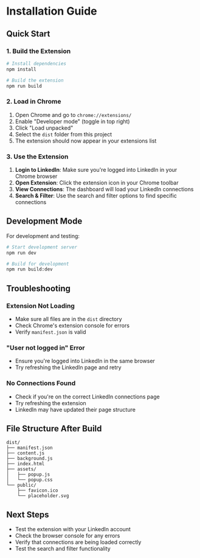 # Installation Guide

## Quick Start

### 1. Build the Extension

```bash
# Install dependencies
npm install

# Build the extension
npm run build
```

### 2. Load in Chrome

1. Open Chrome and go to `chrome://extensions/`
2. Enable "Developer mode" (toggle in top right)
3. Click "Load unpacked"
4. Select the `dist` folder from this project
5. The extension should now appear in your extensions list

### 3. Use the Extension

1. **Login to LinkedIn**: Make sure you're logged into LinkedIn in your Chrome browser
2. **Open Extension**: Click the extension icon in your Chrome toolbar
3. **View Connections**: The dashboard will load your LinkedIn connections
4. **Search & Filter**: Use the search and filter options to find specific connections

## Development Mode

For development and testing:

```bash
# Start development server
npm run dev

# Build for development
npm run build:dev
```

## Troubleshooting

### Extension Not Loading
- Make sure all files are in the `dist` directory
- Check Chrome's extension console for errors
- Verify `manifest.json` is valid

### "User not logged in" Error
- Ensure you're logged into LinkedIn in the same browser
- Try refreshing the LinkedIn page and retry

### No Connections Found
- Check if you're on the correct LinkedIn connections page
- Try refreshing the extension
- LinkedIn may have updated their page structure

## File Structure After Build

```
dist/
├── manifest.json
├── content.js
├── background.js
├── index.html
├── assets/
│   ├── popup.js
│   └── popup.css
└── public/
    ├── favicon.ico
    └── placeholder.svg
```

## Next Steps

- Test the extension with your LinkedIn account
- Check the browser console for any errors
- Verify that connections are being loaded correctly
- Test the search and filter functionality

